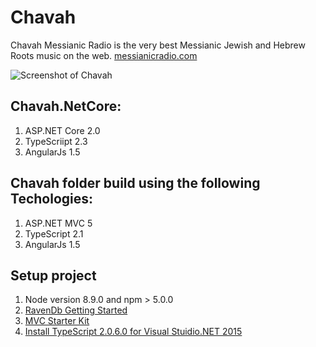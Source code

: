 # Chavah
Chavah Messianic Radio is the very best Messianic Jewish and Hebrew Roots music on the web.
[messianicradio.com](https://messianicradio.com)

![Screenshot of Chavah](https://scontent-ort2-1.xx.fbcdn.net/v/t31.0-8/15235431_1137340309636920_8874257077972024576_o.png?oh=7c9b394a9a8951b032f72013b9ecc5b0&oe=590BF541 "Logo Title Text 1")

## Chavah.NetCore:
1. ASP.NET Core 2.0
2. TypeScriipt 2.3
3. AngularJs 1.5

## Chavah folder build using the following Techologies:
1. ASP.NET MVC 5 
2. TypeScript 2.1
3. AngularJs 1.5

## Setup project
1. Node version 8.9.0 and npm > 5.0.0
2. [RavenDb Getting Started](https://ravendb.net/docs/article-page/3.5/csharp/start/getting-started)
3. [MVC Starter Kit](https://ravendb.net/docs/article-page/3.5/csharp/samples/mvc-starter-kit)
4. [Install TypeScript 2.0.6.0 for Visual Stuidio.NET 2015](https://www.microsoft.com/en-us/download/details.aspx?id=48593)
